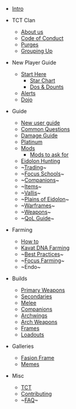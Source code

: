 <!-- _navbar -->

* [Intro](intro)

* TCT Clan
  * [About us](clan/intro)
  * [Code of Conduct](clan/code-of-conduct "Be cool yo")
  * [Purges](clan/purges "Be cool yo")
  * [Grouping Up](clan/grouping-up "Be cool yo")

* New Player Guide
  * [Start Here](new-player/start-here "Start here")
    * [Star Chart](new-player/star-chart "Just finish it tenno")
    * [Dos & Dounts](new-player/dos-donuts "Don't use your plat")
  * [Alerts](new-player/alerts "Do 'em all")
  * [Dojo](new-player/dojo "Do 'em all")

* Guide
  * [New user guide](guide/_intro)
  * [Common Questions](guide/common-questions)
  * [Damage Guide](guide/damage "Damage info graphic")
  * [Platinum](guide/platinum "Don't buy anything to start")
  * [Mods](guide/mods "How to mods")
    * [Mods to ask for](guide/mods-to-ask-for.md "How to mods")
  * [Eidolon Hunting](guide/eidolon-hunt "How to mods")
  * ~[Trading](guide/trading "It's annoying for sure")~
  * ~[Focus Schools](guide/focus-schools "It's annoying for sure")~
  * ~[Companions](guide/companions)~
  * ~[Items](guide/modular-items)~
  * ~[Vallis](guide/orb-vallis)~
  * ~[Plains of Eidolon](guide/plains-of-eidolon)~
  * ~[Warframes](guide/warframes)~
  * ~[Weapons](guide/weapons)~
  * ~[QoL Guide](guide/qol "Quality of life guide")~

* Farming
  * [How to](farming/how-to)
  * [Kavat DNA Farming](farming/kavat-dna)
  * ~[Best Practices](farming/best-practices)~
  * ~[Focus Farming](farming/focus)~
  * ~Endo~

* Builds
  * [Primary Weapons](builds/primary-weapons/readme)
  * [Secondaries](builds/secondaries/readme)
  * [Melee](builds/melee/readme)
  * [Companions](builds/companions/readme)
  * [Archwings](builds/archwings/readme)
  * [Arch Weapons](builds/arch-weapons/readme)
  * [Frames](builds/frames/_index)
  * [Loadouts](builds/loadouts/_index)

* Galleries
  * [Fasion Frame](gallery/fashion-frame)
  * [Memes](gallery/memes)

* Misc
  * [TCT](misc/tct)
  * [Contributing](misc/how-to-edit)
  * ~[FAQ](misc/faq "Quality of life guide")~
